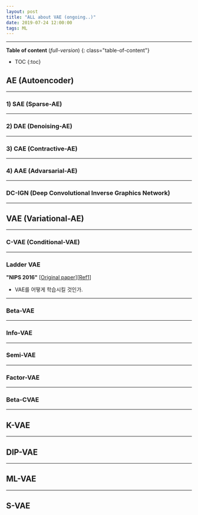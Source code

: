 ```yaml
---
layout: post
title: "ALL about VAE (ongoing..)"
date: 2019-07-24 12:00:00
tags: ML
---
```


<!--more-->

---

**Table of content** (*full-version*)
{: class="table-of-content"}
* TOC
{:toc}

## AE (Autoencoder)

---

### 1) SAE (Sparse-AE)

---

### 2) DAE (Denoising-AE)

---

### 3) CAE (Contractive-AE)

---

### 4) AAE (Advarsarial-AE)

---

### DC-IGN (Deep Convolutional Inverse Graphics Network)

---

## VAE (Variational-AE)

---

### C-VAE (Conditional-VAE)

---

### Ladder VAE
**"NIPS 2016"** [[Original paper](https://arxiv.org/pdf/1602.02282.pdf)][[Ref1](https://m.blog.naver.com/PostView.nhn?blogId=hist0134&logNo=221048568154&proxyReferer=https%3A%2F%2Fwww.google.com%2F)]

- VAE를 어떻게 학습시킬 것인가.

---

### Beta-VAE

---

### Info-VAE

---

### Semi-VAE

---

### Factor-VAE

---

### Beta-CVAE

---

## K-VAE

---

## DIP-VAE

---

## ML-VAE

---

## S-VAE
